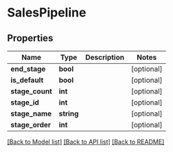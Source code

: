 # SalesPipeline

## Properties
Name | Type | Description | Notes
------------ | ------------- | ------------- | -------------
**end_stage** | **bool** |  | [optional] 
**is_default** | **bool** |  | [optional] 
**stage_count** | **int** |  | [optional] 
**stage_id** | **int** |  | [optional] 
**stage_name** | **string** |  | [optional] 
**stage_order** | **int** |  | [optional] 

[[Back to Model list]](../README.md#documentation-for-models) [[Back to API list]](../README.md#documentation-for-api-endpoints) [[Back to README]](../README.md)


